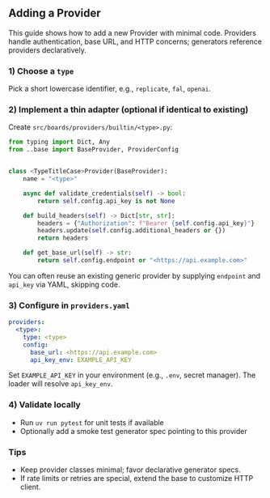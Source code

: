 ## Adding a Provider

This guide shows how to add a new Provider with minimal code. Providers handle authentication, base URL, and HTTP concerns; generators reference providers declaratively.

### 1) Choose a `type`

Pick a short lowercase identifier, e.g., `replicate`, `fal`, `openai`.

### 2) Implement a thin adapter (optional if identical to existing)

Create `src/boards/providers/builtin/<type>.py`:

```python
from typing import Dict, Any
from ..base import BaseProvider, ProviderConfig


class <TypeTitleCase>Provider(BaseProvider):
    name = "<type>"

    async def validate_credentials(self) -> bool:
        return self.config.api_key is not None

    def build_headers(self) -> Dict[str, str]:
        headers = {"Authorization": f"Bearer {self.config.api_key}"}
        headers.update(self.config.additional_headers or {})
        return headers

    def get_base_url(self) -> str:
        return self.config.endpoint or "<https://api.example.com>"
```

You can often reuse an existing generic provider by supplying `endpoint` and `api_key` via YAML, skipping code.

### 3) Configure in `providers.yaml`

```yaml
providers:
  <type>:
    type: <type>
    config:
      base_url: <https://api.example.com>
      api_key_env: EXAMPLE_API_KEY
```

Set `EXAMPLE_API_KEY` in your environment (e.g., `.env`, secret manager). The loader will resolve `api_key_env`.

### 4) Validate locally

- Run `uv run pytest` for unit tests if available
- Optionally add a smoke test generator spec pointing to this provider

### Tips

- Keep provider classes minimal; favor declarative generator specs.
- If rate limits or retries are special, extend the base to customize HTTP client.

